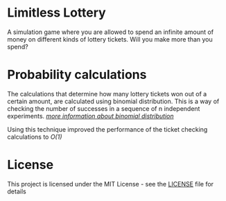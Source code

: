 # Limitless Lottery

A simulation game where you are allowed to spend an infinite amount of money on different kinds of lottery tickets. Will you make more than you spend?

# Probability calculations

The calculations that determine how many lottery tickets won out of a certain amount, are calculated using binomial distribution. This is a way of checking the number of successes in a sequence of n independent experiments. [*more information about binomial distribution*](https://en.wikipedia.org/wiki/Binomial_distribution)

Using this technique improved the performance of the ticket checking calculations to *O(1)*

# License

This project is licensed under the MIT License - see the [LICENSE](LICENSE) file for details